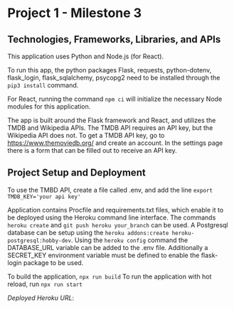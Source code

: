 # Project 1 - Milestone 3

## Technologies, Frameworks, Libraries, and APIs

This application uses Python and Node.js (for React).

To run this app, the python packages Flask, requests, python-dotenv, flask_login, flask_sqlalchemy, psycopg2 need to be installed through the `pip3 install` command.

For React, running the command `npm ci` will initialize the necessary Node modules for this application.

The app is built around the Flask framework and React, and utilizes the TMDB and Wikipedia APIs.  The TMDB API requires an API key, but the Wikipedia API does not. To get a TMDB API key, go to https://www.themoviedb.org/ and create an account.  In the settings page there is a form that can be filled out to receive an API key.

## Project Setup and Deployment

To use the TMBD API, create a file called .env, and add the line `export TMDB_KEY='your api key'`

Application contains Procfile and requirements.txt files, which enable it to be deployed using the Heroku command line interface.  The commands `heroku create` and `git push heroku your_branch` can be used.  A Postgresql database can be setup using the `heroku addons:create heroku-postgresql:hobby-dev`.  Using the `heroku config` command the DATABASE_URL variable can be added to the .env file.  Additionally a SECRET_KEY environment variable must be defined to enable the flask-login package to be used.

To build the application, `npx run build`
To run the application with hot reload, run `npx run start`

*Deployed Heroku URL*: 